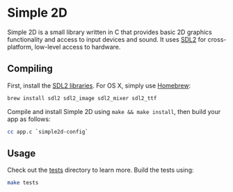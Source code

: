 # Simple 2D

Simple 2D is a small library written in C that provides basic 2D graphics functionality and access to input devices and sound. It uses [SDL2](http://www.libsdl.org) for cross-platform, low-level access to hardware.

## Compiling

First, install the [SDL2 libraries](http://www.libsdl.org/download-2.0.php). For OS X, simply use [Homebrew](http://brew.sh):

```bash
brew install sdl2 sdl2_image sdl2_mixer sdl2_ttf
```

Compile and install Simple 2D using `make && make install`, then build your app as follows:

```bash
cc app.c `simple2d-config`
```

## Usage

Check out the [tests](/tests) directory to learn more. Build the tests using:

```bash
make tests
```
